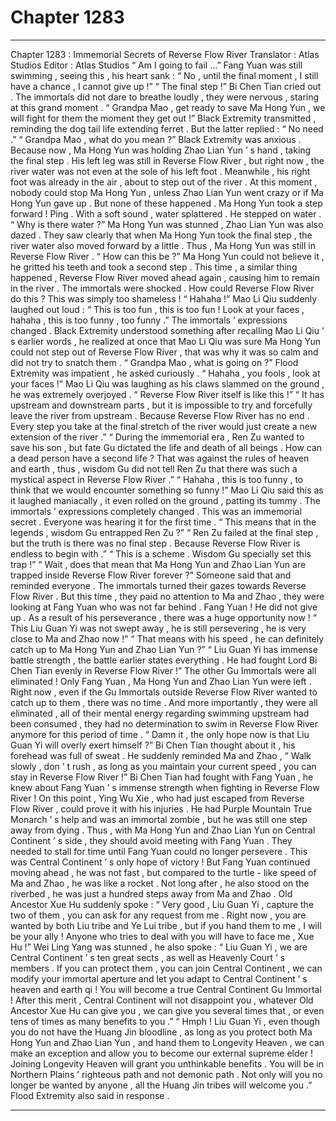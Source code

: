 
# Chapter 1283


---

Chapter 1283 : Immemorial Secrets of Reverse Flow River
Translator :
Atlas Studios
Editor :
Atlas Studios
“ Am I going to fail …” Fang Yuan was still swimming , seeing this , his heart sank : “ No , until the final moment , I still have a chance , I cannot give up !”
“ The final step !” Bi Chen Tian cried out .
The immortals did not dare to breathe loudly , they were nervous , staring at this grand moment .
“ Grandpa Mao , get ready to save Ma Hong Yun , we will fight for them the moment they get out !” Black Extremity transmitted , reminding the dog tail life extending ferret .
But the latter replied : “ No need .”
“ Grandpa Mao , what do you mean ?” Black Extremity was anxious .
Because now , Ma Hong Yun was holding Zhao Lian Yun ’ s hand , taking the final step .
His left leg was still in Reverse Flow River , but right now , the river water was not even at the sole of his left foot . Meanwhile , his right foot was already in the air , about to step out of the river .
At this moment , nobody could stop Ma Hong Yun , unless Zhao Lian Yun went crazy or if Ma Hong Yun gave up .
But none of these happened .
Ma Hong Yun took a step forward !
Ping .
With a soft sound , water splattered .
He stepped on water .
“ Why is there water ?” Ma Hong Yun was stunned , Zhao Lian Yun was also dazed .
They saw clearly that when Ma Hong Yun took the final step , the river water also moved forward by a little .
Thus , Ma Hong Yun was still in Reverse Flow River .
“ How can this be ?” Ma Hong Yun could not believe it , he gritted his teeth and took a second step .
This time , a similar thing happened , Reverse Flow River moved ahead again , causing him to remain in the river .
The immortals were shocked .
How could Reverse Flow River do this ?
This was simply too shameless !
“ Hahaha !” Mao Li Qiu suddenly laughed out loud : “ This is too fun , this is too fun ! Look at your faces , hahaha , this is too funny , too funny .”
The immortals ’ expressions changed .
Black Extremity understood something after recalling Mao Li Qiu ’ s earlier words , he realized at once that Mao Li Qiu was sure Ma Hong Yun could not step out of Reverse Flow River , that was why it was so calm and did not try to snatch them .
“ Grandpa Mao , what is going on ?” Flood Extremity was impatient , he asked curiously .
“ Hahaha , you fools , look at your faces !” Mao Li Qiu was laughing as his claws slammed on the ground , he was extremely overjoyed .
“ Reverse Flow River itself is like this !”
“ It has upstream and downstream parts , but it is impossible to try and forcefully leave the river from upstream . Because Reverse Flow River has no end . Every step you take at the final stretch of the river would just create a new extension of the river .”
“ During the immemorial era , Ren Zu wanted to save his son , but fate Gu dictated the life and death of all beings . How can a dead person have a second life ? That was against the rules of heaven and earth , thus , wisdom Gu did not tell Ren Zu that there was such a mystical aspect in Reverse Flow River .”
“ Hahaha , this is too funny , to think that we would encounter something so funny !”
Mao Li Qiu said this as it laughed maniacally , it even rolled on the ground , patting its tummy .
The immortals ’ expressions completely changed .
This was an immemorial secret .
Everyone was hearing it for the first time .
“ This means that in the legends , wisdom Gu entrapped Ren Zu ?”
“ Ren Zu failed at the final step , but the truth is there was no final step . Because Reverse Flow River is endless to begin with .”
“ This is a scheme . Wisdom Gu specially set this trap !”
“ Wait , does that mean that Ma Hong Yun and Zhao Lian Yun are trapped inside Reverse Flow River forever ?”
Someone said that and reminded everyone .
The immortals turned their gazes towards Reverse Flow River .
But this time , they paid no attention to Ma and Zhao , they were looking at Fang Yuan who was not far behind .
Fang Yuan !
He did not give up . As a result of his perseverance , there was a huge opportunity now !
“ This Liu Guan Yi was not swept away , he is still persevering , he is very close to Ma and Zhao now !”
“ That means with his speed , he can definitely catch up to Ma Hong Yun and Zhao Lian Yun ?”
“ Liu Guan Yi has immense battle strength , the battle earlier states everything . He had fought Lord Bi Chen Tian evenly in Reverse Flow River !”
The other Gu Immortals were all eliminated !
Only Fang Yuan , Ma Hong Yun and Zhao Lian Yun were left .
Right now , even if the Gu Immortals outside Reverse Flow River wanted to catch up to them , there was no time . And more importantly , they were all eliminated , all of their mental energy regarding swimming upstream had been consumed , they had no determination to swim in Reverse Flow River anymore for this period of time .
“ Damn it , the only hope now is that Liu Guan Yi will overly exert himself ?” Bi Chen Tian thought about it , his forehead was full of sweat .
He suddenly reminded Ma and Zhao , “ Walk slowly , don ’ t rush , as long as you maintain your current speed , you can stay in Reverse Flow River !”
Bi Chen Tian had fought with Fang Yuan , he knew about Fang Yuan ’ s immense strength when fighting in Reverse Flow River !
On this point , Ying Wu Xie , who had just escaped from Reverse Flow River , could prove it with his injuries . He had Purple Mountain True Monarch ’ s help and was an immortal zombie , but he was still one step away from dying .
Thus , with Ma Hong Yun and Zhao Lian Yun on Central Continent ’ s side , they should avoid meeting with Fang Yuan .
They needed to stall for time until Fang Yuan could no longer persevere .
This was Central Continent ’ s only hope of victory !
But Fang Yuan continued moving ahead , he was not fast , but compared to the turtle - like speed of Ma and Zhao , he was like a rocket .
Not long after , he also stood on the riverbed , he was just a hundred steps away from Ma and Zhao .
Old Ancestor Xue Hu suddenly spoke : “ Very good , Liu Guan Yi , capture the two of them , you can ask for any request from me . Right now , you are wanted by both Liu tribe and Ye Lui tribe , but if you hand them to me , I will be your ally ! Anyone who tries to deal with you will have to face me , Xue Hu !”
Wei Ling Yang was stunned , he also spoke : “ Liu Guan Yi , we are Central Continent ’ s ten great sects , as well as Heavenly Court ’ s members . If you can protect them , you can join Central Continent , we can modify your immortal aperture and let you adapt to Central Continent ’ s heaven and earth qi ! You will become a true Central Continent Gu Immortal ! After this merit , Central Continent will not disappoint you , whatever Old Ancestor Xue Hu can give you , we can give you several times that , or even tens of times as many benefits to you .”
“ Hmph ! Liu Guan Yi , even though you do not have the Huang Jin bloodline , as long as you protect both Ma Hong Yun and Zhao Lian Yun , and hand them to Longevity Heaven , we can make an exception and allow you to become our external supreme elder ! Joining Longevity Heaven will grant you unthinkable benefits . You will be in Northern Plains ’ righteous path and not demonic path . Not only will you no longer be wanted by anyone , all the Huang Jin tribes will welcome you .” Flood Extremity also said in response .

---

